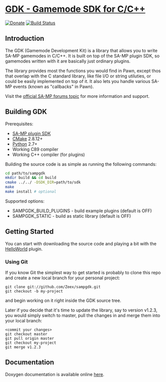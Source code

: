 [GDK - Gamemode SDK for C/C++][github]
========================================

[![Donate][donate_button]][donate]
[![Build Status][build_status]][build]

Introduction
-------------

The GDK (Gamemode Development Kit) is a library that allows you to write
SA-MP gamemodes in C/C++. It is built on top of the SA-MP plugin SDK, so
gamemodes written with it are basically just ordinary plugins.

The library provides most the functions you would find in Pawn, except thos
that overlap with the C standard library, like file I/O or string utiluties,
or could be easily implemented on top of it. It also lets you handle various
SA-MP events (known as "callbacks" in Pawn).

Visit the [official SA-MP forums topic][topic] for more information and
support.

Building GDK
------------

Prerequisites:

* [SA-MP plugin SDK](https://github.com/Zeex/samp-plugin-sdk)
* [CMake](http://cmake.org) 2.8.12+
* [Python](http://python.org) 2.7+
* Working C89 compiler
* Working C++ compiler (for plugins)

Building the source code is as simple as running the following commands:

```sh
cd path/to/sampgdk
mkdir build && cd build
cmake ../../ -DSDK_DIR=path/to/sdk
make
make install # optional
```

Supported options:

* SAMPGDK_BUILD_PLUGINS - build example plugins (default is OFF)
* SAMPGDK_STATIC        - build as static library (default is OFF)

Getting Started
---------------

You can start with downloading the source code and playing a bit with the
[HelloWorld][helloworld] plugin.

### Using Git

If you know Git the simplest way to get started is probably to clone this
repo and create a new local branch for your personal project:

```
git clone git://github.com/Zeex/sampgdk.git
git checkout -b my-project
```

and begin working on it right inside the GDK source tree.

Later if you decide that it's time to update the library, say to version
v1.2.3, you would simply switch to master, pull the changes in and merge
them into your local branch:

```
<commit your changes>
git checkout master
git pull origin master
git checkout my-project
git merge v1.2.3
```

Documentation
-------------

Doxygen documentation is available online [here][doc].

[github]: https://github.com/Zeex/sampgdk
[donate]: http://pledgie.com/campaigns/19068
[donate_button]: http://pledgie.com/campaigns/19068.png
[build]: https://travis-ci.org/Zeex/sampgdk
[build_status]: https://travis-ci.org/Zeex/sampgdk.png?branch=master
[topic]: http://forum.sa-mp.com/showthread.php?t=421090
[helloworld]: https://github.com/Zeex/sampgdk/tree/master/plugins/helloworld
[doc]: http://zeex.github.io/sampgdk/doc/html/index.html
